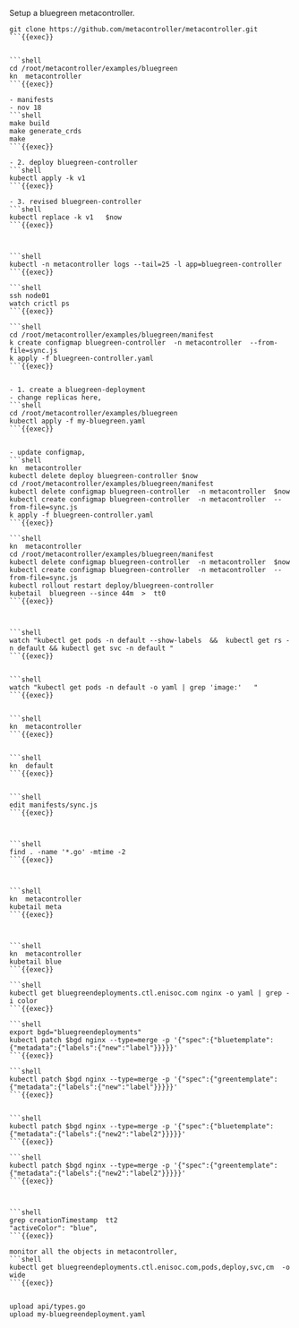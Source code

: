 Setup a bluegreen metacontroller.
 
```shell
git clone https://github.com/metacontroller/metacontroller.git 
```{{exec}}


```shell
cd /root/metacontroller/examples/bluegreen
kn  metacontroller
```{{exec}}

- manifests
- nov 18
```shell
make build
make generate_crds
make
```{{exec}}

- 2. deploy bluegreen-controller
```shell
kubectl apply -k v1 
```{{exec}}

- 3. revised bluegreen-controller
```shell
kubectl replace -k v1   $now
```{{exec}}



```shell
kubectl -n metacontroller logs --tail=25 -l app=bluegreen-controller
```{{exec}}

```shell
ssh node01
watch crictl ps
```{{exec}}

```shell
cd /root/metacontroller/examples/bluegreen/manifest
k create configmap bluegreen-controller  -n metacontroller  --from-file=sync.js
k apply -f bluegreen-controller.yaml
```{{exec}}


- 1. create a bluegreen-deployment
- change replicas here, 
```shell
cd /root/metacontroller/examples/bluegreen
kubectl apply -f my-bluegreen.yaml
```{{exec}}


- update configmap,
```shell
kn  metacontroller
kubectl delete deploy bluegreen-controller $now
cd /root/metacontroller/examples/bluegreen/manifest
kubectl delete configmap bluegreen-controller  -n metacontroller  $now
kubectl create configmap bluegreen-controller  -n metacontroller  --from-file=sync.js
k apply -f bluegreen-controller.yaml
```{{exec}}

```shell
kn  metacontroller
cd /root/metacontroller/examples/bluegreen/manifest
kubectl delete configmap bluegreen-controller  -n metacontroller  $now
kubectl create configmap bluegreen-controller  -n metacontroller  --from-file=sync.js
kubectl rollout restart deploy/bluegreen-controller
kubetail  bluegreen --since 44m  >  tt0
```{{exec}}



```shell
watch "kubectl get pods -n default --show-labels  &&  kubectl get rs -n default && kubectl get svc -n default "
```{{exec}}


```shell
watch "kubectl get pods -n default -o yaml | grep 'image:'   "
```{{exec}}


```shell
kn  metacontroller
```{{exec}}


```shell
kn  default
```{{exec}}


```shell
edit manifests/sync.js
```{{exec}}



```shell
find . -name '*.go' -mtime -2
```{{exec}}



```shell
kn  metacontroller
kubetail meta
```{{exec}}



```shell
kn  metacontroller
kubetail blue
```{{exec}}

```shell
kubectl get bluegreendeployments.ctl.enisoc.com nginx -o yaml | grep -i color
```{{exec}}

```shell
export bgd="bluegreendeployments"
kubectl patch $bgd nginx --type=merge -p '{"spec":{"bluetemplate":{"metadata":{"labels":{"new":"label"}}}}}'
```{{exec}}

```shell
kubectl patch $bgd nginx --type=merge -p '{"spec":{"greentemplate":{"metadata":{"labels":{"new":"label"}}}}}'
```{{exec}}


```shell
kubectl patch $bgd nginx --type=merge -p '{"spec":{"bluetemplate":{"metadata":{"labels":{"new2":"label2"}}}}}'
```{{exec}}

```shell
kubectl patch $bgd nginx --type=merge -p '{"spec":{"greentemplate":{"metadata":{"labels":{"new2":"label2"}}}}}'
```{{exec}}



```shell
grep creationTimestamp  tt2
"activeColor": "blue",
```{{exec}}

monitor all the objects in metacontroller, 
```shell
kubectl get bluegreendeployments.ctl.enisoc.com,pods,deploy,svc,cm  -o wide
```{{exec}}


upload api/types.go
upload my-bluegreendeployment.yaml


